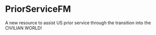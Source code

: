 # PriorServiceFM
A new resource to assist US prior service through the transition into the CIVILIAN WORLD!
